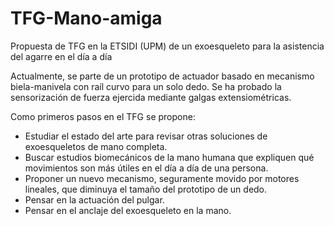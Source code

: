 # TFG-Mano-amiga
Propuesta de TFG en la ETSIDI (UPM) de un exoesqueleto para la asistencia del agarre en el día a día

Actualmente, se parte de un prototipo de actuador basado en mecanismo biela-manivela con raíl curvo para un solo dedo. Se ha probado la sensorización de fuerza ejercida mediante galgas extensiométricas.

Como primeros pasos en el TFG se propone:

- Estudiar el estado del arte para revisar otras soluciones de exoesqueletos de mano completa. 
- Buscar estudios biomecánicos de la mano humana que expliquen qué movimientos son más útiles en el día a día de una persona. 
- Proponer un nuevo mecanismo, seguramente movido por motores lineales, que diminuya el tamaño del prototipo de un dedo. 
- Pensar en la actuación del pulgar. 
- Pensar en el anclaje del exoesqueleto en la mano. 
